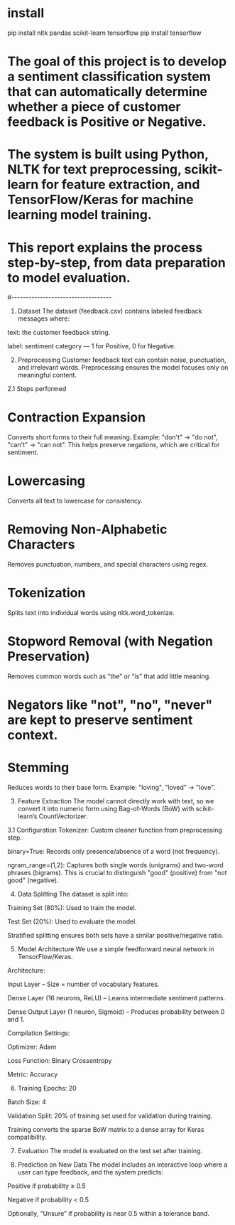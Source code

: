 # install
pip install nltk pandas scikit-learn tensorflow
pip install tensorflow




# The goal of this project is to develop a sentiment classification system that can automatically determine whether a piece of customer feedback is Positive or Negative.
# The system is built using Python, NLTK for text preprocessing, scikit-learn for feature extraction, and TensorFlow/Keras for machine learning model training.
# This report explains the process step-by-step, from data preparation to model evaluation.
#-----------------------------------
1. Dataset
The dataset (feedback.csv) contains labeled feedback messages where:

text: the customer feedback string.

label: sentiment category — 1 for Positive, 0 for Negative.


2. Preprocessing
Customer feedback text can contain noise, punctuation, and irrelevant words. Preprocessing ensures the model focuses only on meaningful content.

2.1 Steps performed
# Contraction Expansion

Converts short forms to their full meaning.
Example: "don't" → "do not", "can't" → "can not".
This helps preserve negations, which are critical for sentiment.

# Lowercasing

Converts all text to lowercase for consistency.

# Removing Non-Alphabetic Characters

Removes punctuation, numbers, and special characters using regex.

# Tokenization

Splits text into individual words using nltk.word_tokenize.

# Stopword Removal (with Negation Preservation)

Removes common words such as “the” or “is” that add little meaning.

# Negators like "not", "no", "never" are kept to preserve sentiment context.

# Stemming

Reduces words to their base form.
Example: "loving", "loved" → "love".


3. Feature Extraction
The model cannot directly work with text, so we convert it into numeric form using Bag-of-Words (BoW) with scikit-learn’s CountVectorizer.

3.1 Configuration
Tokenizer: Custom cleaner function from preprocessing step.

binary=True: Records only presence/absence of a word (not frequency).

ngram_range=(1,2): Captures both single words (unigrams) and two-word phrases (bigrams).
This is crucial to distinguish "good" (positive) from "not good" (negative).



4. Data Splitting
The dataset is split into:

Training Set (80%): Used to train the model.

Test Set (20%): Used to evaluate the model.

Stratified splitting ensures both sets have a similar positive/negative ratio.

 5. Model Architecture
We use a simple feedforward neural network in TensorFlow/Keras.

Architecture:

Input Layer – Size = number of vocabulary features.

Dense Layer (16 neurons, ReLU) – Learns intermediate sentiment patterns.

Dense Output Layer (1 neuron, Sigmoid) – Produces probability between 0 and 1.

Compilation Settings:

Optimizer: Adam

Loss Function: Binary Crossentropy

Metric: Accuracy

6. Training
Epochs: 20

Batch Size: 4

Validation Split: 20% of training set used for validation during training.

Training converts the sparse BoW matrix to a dense array for Keras compatibility.

7. Evaluation
The model is evaluated on the test set after training.




8. Prediction on New Data
The model includes an interactive loop where a user can type feedback, and the system predicts:

Positive if probability ≥ 0.5

Negative if probability < 0.5

Optionally, “Unsure” if probability is near 0.5 within a tolerance band.



